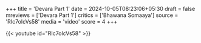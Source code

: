 +++
title = 'Devara Part 1'
date = 2024-10-05T08:23:06+05:30
draft = false
mreviews = ['Devara Part 1']
critics = ['Bhawana Somaaya']
source = 'RIc7oIcVs58'
media = 'video'
score = 4
+++

{{< youtube id="RIc7oIcVs58" >}}
